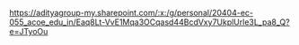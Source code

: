 https://adityagroup-my.sharepoint.com/:x:/g/personal/20404-ec-055_acoe_edu_in/Eaq8Lt-VvE1Mqa3OCqasd44BcdVxy7UkplUrle3L_pa8_Q?e=JTyoOu
